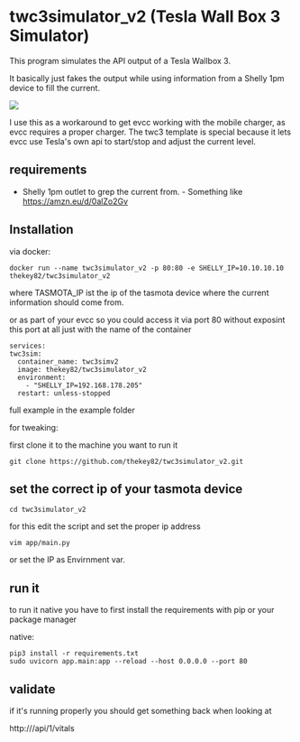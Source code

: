 # twc3simulator_v2 (Tesla Wall Box 3 Simulator)

This program simulates the API output of a Tesla Wallbox 3.

It basically just fakes the output while using information from a Shelly 1pm device to fill the current.

![](media/api.png)

I use this as a workaround to get evcc working with the mobile charger, as evcc requires a proper charger. The twc3 template is special because it lets evcc use Tesla's own api to start/stop and adjust the current level. 


## requirements

- Shelly 1pm outlet to grep the current from. - Something like https://amzn.eu/d/0alZo2Gv


## Installation

via docker:

    docker run --name twc3simulator_v2 -p 80:80 -e SHELLY_IP=10.10.10.10 thekey82/twc3simulator_v2

where TASMOTA_IP ist the ip of the tasmota device where the current information should come from.

or as part of your evcc so you could access it via port 80 without exposint this port at all just with the name of the container 

    services:
    twc3sim:
      container_name: twc3simv2
      image: thekey82/twc3simulator_v2
      environment:
        - "SHELLY_IP=192.168.178.205"
      restart: unless-stopped
      
full example in the example folder


for tweaking:

first clone it to the machine you want to run it

    git clone https://github.com/thekey82/twc3simulator_v2.git


## set the correct ip of your tasmota device

    cd twc3simulator_v2
    
for this edit the script and set the proper ip address

    vim app/main.py

or set the IP as Envirnment var.
    
## run it

to run it native you have to first install the requirements with pip or your package manager

native:

    pip3 install -r requirements.txt
    sudo uvicorn app.main:app --reload --host 0.0.0.0 --port 80

   
## validate

if it's running properly you should get something back when looking at

http://<ip>/api/1/vitals
